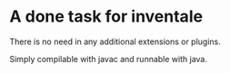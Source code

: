 # A done task for inventale

There is no need in any additional extensions or plugins.

Simply compilable with javac and runnable with java.

